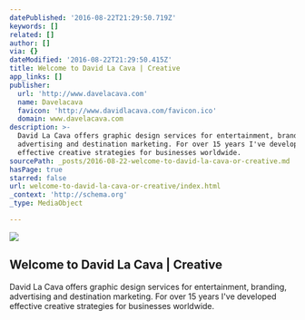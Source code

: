 ```yaml
---
datePublished: '2016-08-22T21:29:50.719Z'
keywords: []
related: []
author: []
via: {}
dateModified: '2016-08-22T21:29:50.415Z'
title: Welcome to David La Cava | Creative
app_links: []
publisher:
  url: 'http://www.davelacava.com'
  name: Davelacava
  favicon: 'http://www.davidlacava.com/favicon.ico'
  domain: www.davelacava.com
description: >-
  David La Cava offers graphic design services for entertainment, branding,
  advertising and destination marketing. For over 15 years I've developed
  effective creative strategies for businesses worldwide.
sourcePath: _posts/2016-08-22-welcome-to-david-la-cava-or-creative.md
hasPage: true
starred: false
url: welcome-to-david-la-cava-or-creative/index.html
_context: 'http://schema.org'
_type: MediaObject

---
```

<article style=""><img src="https://imgflo.herokuapp.com/graph/vahj1ThiexotieMo/75eb4a791c4bddaee59a40cd9a2a8553/noop.gif?input=https%3A%2F%2Fwww.digimarc.com%2Fimages%2Fcontent-dfi%2Fdfi-dmrc-enabled-btn-white.gif" /><h1>Welcome to David La Cava | Creative</h1><p>David La Cava offers graphic design services for entertainment, branding, advertising and destination marketing. For over 15 years I've developed effective creative strategies for businesses worldwide.</p></article>